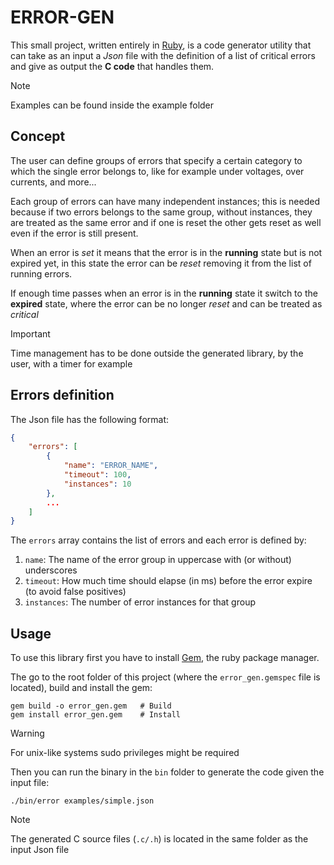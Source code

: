 # ERROR-GEN

This small project, written entirely in [Ruby](https://www.ruby-lang.org/it/), is a
code generator utility that can take as an input a *Json* file with the definition of a
list of critical errors and give as output the **C code** that handles them.

> [!NOTE]
> Examples can be found inside the example folder

## Concept

The user can define groups of errors that specify a certain category to which the single error
belongs to, like for example under voltages, over currents, and more...

Each group of errors can have many independent instances; this is needed because if two errors
belongs to the same group, without instances, they are treated as the same error and if one is
reset the other gets reset as well even if the error is still present.

When an error is *set* it means that the error is in the **running** state but is
not expired yet, in this state the error can be *reset* removing it from the list of
running errors.

If enough time passes when an error is in the **running** state it switch to the **expired**
state, where the error can be no longer *reset* and can be treated as *critical*

> [!IMPORTANT]
> Time management has to be done outside the generated library, by the user, with a timer for example

## Errors definition

The Json file has the following format:
```json
{
    "errors": [
        {
            "name": "ERROR_NAME",
            "timeout": 100,
            "instances": 10
        },
        ...
    ]
}
```

The `errors` array contains the list of errors and each error is defined by:
1. `name`: The name of the error group in uppercase with (or without) underscores
2. `timeout`: How much time should elapse (in ms) before the error expire (to avoid false positives)
3. `instances`: The number of error instances for that group

## Usage

To use this library first you have to install [Gem](https://rubygems.org/), the ruby
package manager.

The go to the root folder of this project (where the `error_gen.gemspec` file is located),
build and install the gem:
```shell
gem build -o error_gen.gem   # Build
gem install error_gen.gem    # Install
```

> [!WARNING]
> For unix-like systems sudo privileges might be required

Then you can run the binary in the `bin` folder to generate the code given the input file:
```shell
./bin/error examples/simple.json
```

> [!NOTE]
> The generated C source files (`.c/.h`) is located in the same folder as the input Json file


